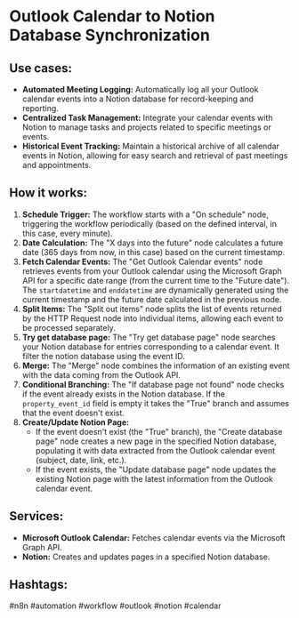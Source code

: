 # Outlook Calendar to Notion Database Synchronization

## Use cases:

- **Automated Meeting Logging:** Automatically log all your Outlook calendar events into a Notion database for record-keeping and reporting.
- **Centralized Task Management:** Integrate your calendar events with Notion to manage tasks and projects related to specific meetings or events.
- **Historical Event Tracking:** Maintain a historical archive of all calendar events in Notion, allowing for easy search and retrieval of past meetings and appointments.

## How it works:

1.  **Schedule Trigger:** The workflow starts with a "On schedule" node, triggering the workflow periodically (based on the defined interval, in this case, every minute).
2.  **Date Calculation:** The "X days into the future" node calculates a future date (365 days from now, in this case) based on the current timestamp.
3.  **Fetch Calendar Events:** The "Get Outlook Calendar events" node retrieves events from your Outlook calendar using the Microsoft Graph API for a specific date range (from the current time to the "Future date").  The `startdatetime` and `enddatetime` are dynamically generated using the current timestamp and the future date calculated in the previous node.
4.  **Split Items:** The "Split out items" node splits the list of events returned by the HTTP Request node into individual items, allowing each event to be processed separately.
5.  **Try get database page:** The "Try get database page" node searches your Notion database for entries corresponding to a calendar event. It filter the notion database using the event ID.
6.  **Merge:** The "Merge" node combines the information of an existing event with the data coming from the Outlook API.
7.  **Conditional Branching:** The "If database page not found" node checks if the event already exists in the Notion database. If the `property_event_id` field is empty it takes the "True" branch and assumes that the event doesn't exist.
8.  **Create/Update Notion Page:**
    *   If the event doesn't exist (the "True" branch), the "Create database page" node creates a new page in the specified Notion database, populating it with data extracted from the Outlook calendar event (subject, date, link, etc.).
    *   If the event exists, the "Update database page" node updates the existing Notion page with the latest information from the Outlook calendar event.

## Services:

-   **Microsoft Outlook Calendar:** Fetches calendar events via the Microsoft Graph API.
-   **Notion:** Creates and updates pages in a specified Notion database.

## Hashtags:

#n8n #automation #workflow #outlook #notion #calendar
